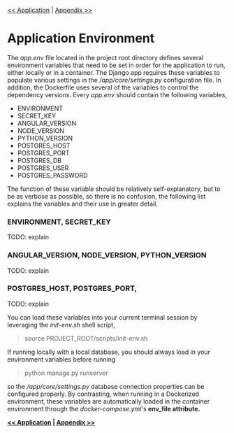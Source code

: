 [<< Application](APPLICATION.md) | [Appendix >>](ENVIRONMENT.md)

# Application Environment

The <i>app.env</i> file located in the project root directory defines several environment variables that need to be set in order for the application to run, either locally or in a container. The Django app requires these variables to populate various settings in the <i>/app/core/settings.py</i> configuration file. In addition, the Dockerfile uses several of the variables to control the dependency versions. Every <i>app.env</i> should contain the following variables,

 - ENVIRONMENT
 - SECRET_KEY
 - ANGULAR_VERSION
 - NODE_VERSION
 - PYTHON_VERSION
 - POSTGRES_HOST
 - POSTGRES_PORT
 - POSTGRES_DB
 - POSTGRES_USER
 - POSTGRES_PASSWORD

The function of these variable should be relatively self-explanatory, but to be as verbose as possible, so there is no confusion, the following list explains the variables and their use in greater detail.

### ENVIRONMENT, SECRET_KEY

TODO: explain

### ANGULAR_VERSION, NODE_VERSION, PYTHON_VERSION

TODO: explain

### POSTGRES_HOST, POSTGRES_PORT, 

TODO: explain

You can load these variables into your current terminal session by leveraging the <i>init-env.sh</i> shell script,

> source PROJECT_ROOT/scripts/init-env.sh

If running locally with a local database, you should always load in your environment variables before running

> python manage.py runserver

so the <i>/app/core/settings.py</i> database connection properties can be configured properly. By contrasting, when running in a Dockerized environment, these variables are automatically loaded in the container environment through the <i>docker-compose.yml</i>'s <b>env_file<b> attribute.

[<< Application](APPLICATION.md) | [Appendix >>](ENVIRONMENT.md)